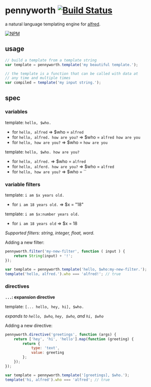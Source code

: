 # pennyworth [![Build Status](https://magnum.travis-ci.com/karimsa/pennyworth.svg?token=bynzkcTP4XciV8soPs5e&branch=master)](https://magnum.travis-ci.com/karimsa/pennyworth)

a natural language templating engine for [alfred](https://github.com/karimsa/alfred).

[![NPM](https://nodei.co/npm/pennyworth.png?downloads=true&downloadRank=true&stars=true)](https://nodei.co/npm/pennyworth/)

## usage

```javascript
// build a template from a template string
var template = pennyworth.template('my beautiful template.');

// the template is a function that can be called with data at
// any time and multiple times
var compiled = template('my input string.');
```

## spec

### variables

template: `hello, $who.`

- for `hello, alfred` => $who = `alfred`
- for `hello, alfred. how are you?` => $who = `alfred how are you`
- for `hello, how are you?` => $who = `how are you`

template: `hello, $who. how are you?`

- for `hello, alfred.` => $who = `alfred`
- for `hello, alferd. how are you?` => $who = `alfred`
- for `hello, how are you?` => $who = ``

### variable filters

template: `i am $x years old.`

- for `i am 18 years old.` => $x = "18"

template: `i am $x:number years old.`

- for `i am 18 years old` => $x = 18

*Supported filters: string, integer, float, word.*

Adding a new filter:

```javascript
pennyworth.filter('my-new-filter', function ( input ) {
	return String(input) + '!';
});

var template = pennyworth.template('hello, $who:my-new-filter.');
template('hello, alfred.').who === 'alfred!'; // true
```

### directives

**`...`: expansion directive**

template: `[... hello, hey, hi], $who.`

*expands to `hello, $who`, `hey, $who`, and `hi, $who`*

Adding a new directive:

```javascript
pennyworth.directive('greetings', function (args) {
	return ['hey', 'hi', 'hello'].map(function (greeting) {
		return {
			type: 'text',
			value: greeting
		};
	});
});

var template = pennyworth.template('[greetings], $who.');
template('hi, alfred').who === 'alfred'; // true
```
